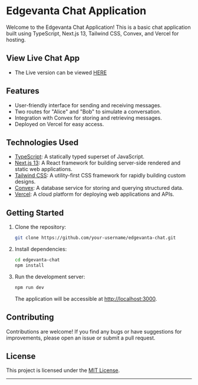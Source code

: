 # Edgevanta Chat Application

Welcome to the Edgevanta Chat Application! This is a basic chat application built using TypeScript, Next.js 13, Tailwind CSS, Convex, and Vercel for hosting.

## View Live Chat App

- The Live version can be viewed [HERE](https://edgevanta-chat.vercel.app)

## Features

- User-friendly interface for sending and receiving messages.
- Two routes for "Alice" and "Bob" to simulate a conversation.
- Integration with Convex for storing and retrieving messages.
- Deployed on Vercel for easy access.

## Technologies Used

- [TypeScript](https://www.typescriptlang.org/): A statically typed superset of JavaScript.
- [Next.js 13](https://nextjs.org/): A React framework for building server-side rendered and static web applications.
- [Tailwind CSS](https://tailwindcss.com/): A utility-first CSS framework for rapidly building custom designs.
- [Convex](https://convex.dev/): A database service for storing and querying structured data.
- [Vercel](https://vercel.com/): A cloud platform for deploying web applications and APIs.

## Getting Started

1. Clone the repository:

   ```bash
   git clone https://github.com/your-username/edgevanta-chat.git
   ```

2. Install dependencies:

   ```bash
   cd edgevanta-chat
   npm install
   ```

3. Run the development server:

   ```bash
   npm run dev
   ```

   The application will be accessible at [http://localhost:3000](http://localhost:3000).

## Contributing

Contributions are welcome! If you find any bugs or have suggestions for improvements, please open an issue or submit a pull request.

## License

This project is licensed under the [MIT License](LICENSE).

---
